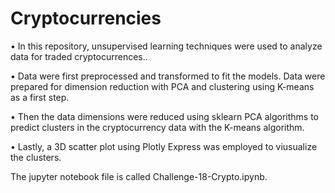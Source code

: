 # Cryptocurrencies

•	In this repository, unsupervised learning techniques were used to analyze data for traded cryptocurrences.. 

•	Data were first preprocessed and transformed to fit the models. Data were prepared for dimension reduction with PCA and clustering using K-means as a first step. 

•	Then the data dimensions were reduced using sklearn PCA algorithms to predict clusters in the cryptocurrency data with the K-means algorithm. 

•	Lastly, a 3D scatter plot using Plotly Express was employed to viusualize the clusters.

The jupyter notebook file is called Challenge-18-Crypto.ipynb.

